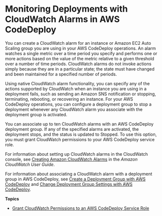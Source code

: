 # Monitoring Deployments with CloudWatch Alarms in AWS CodeDeploy<a name="monitoring-create-alarms"></a>

You can create a CloudWatch alarm for an instance or Amazon EC2 Auto Scaling group you are using in your AWS CodeDeploy operations\. An alarm watches a single metric over a time period you specify and performs one or more actions based on the value of the metric relative to a given threshold over a number of time periods\.  CloudWatch alarms do not invoke actions simply because they are in a particular state; the state must have changed and been maintained for a specified number of periods\.

Using native CloudWatch alarm functionality, you can specify any of the actions supported by CloudWatch when an instance you are using in a deployment fails, such as sending an Amazon SNS notification or stopping, terminating, rebooting, or recovering an instance\. For your AWS CodeDeploy operations, you can configure a deployment group to stop a deployment whenever any CloudWatch alarm you associate with the deployment group is activated\. 

You can associate up to ten CloudWatch alarms with an AWS CodeDeploy deployment group\. If any of the specified alarms are activated, the deployment stops, and the status is updated to Stopped\. To use this option, you must grant CloudWatch permissions to your AWS CodeDeploy service role\.

For information about setting up CloudWatch alarms in the CloudWatch console, see [Creating Amazon CloudWatch Alarms](https://docs.aws.amazon.com/AmazonCloudWatch/latest/DeveloperGuide/AlarmThatSendsEmail.html) in the *Amazon CloudWatch User Guide*\.

For information about associating a CloudWatch alarm with a deployment group in AWS CodeDeploy, see [Create a Deployment Group with AWS CodeDeploy](deployment-groups-create.md) and [Change Deployment Group Settings with AWS CodeDeploy](deployment-groups-edit.md)\.

**Topics**
+ [Grant CloudWatch Permissions to an AWS CodeDeploy Service Role](monitoring-create-alarms-grant-permissions.md)